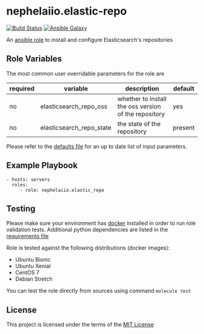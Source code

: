 # nephelaiio.elastic-repo

[![Build Status](https://github.com/nephelaiio/ansible-role-elastic-repo/workflows/.github/workflows/main.yml/badge.svg)](https://travis-ci.org/nephelaiio/ansible-role-elastic-repo)
[![Ansible Galaxy](http://img.shields.io/badge/ansible--galaxy-nephelaiio.elastic-repo-blue.svg)](https://galaxy.ansible.com/nephelaiio/elastic-repo/)

An [ansible role](https://galaxy.ansible.com/nephelaiio/elastic-repo) to install and configure Elasticsearch's repositories

## Role Variables

The most common user overridable parameters for the role are

| required | variable | description | default |
| --- | --- | --- | --- |
| no | elasticsearch_repo_oss | whether to install the oss version of the repository | yes |
| no | elasticsearch_repo_state | the state of the repository | present |

Please refer to the [defaults file](/defaults/main.yml) for an up to date list of input parameters.

## Example Playbook

```
- hosts: servers
  roles:
     - role: nephelaiio.elastic_repo
```

## Testing

Please make sure your environment has [docker](https://www.docker.com) installed in order to run role validation tests. Additional python dependencies are listed in the [requirements file](https://github.com/nephelaiio/ansible-role-requirements/blob/master/requirements.txt)

Role is tested against the following distributions (docker images):
  * Ubuntu Bionic
  * Ubuntu Xenial
  * CentOS 7
  * Debian Stretch

You can test the role directly from sources using command ` molecule test `

## License

This project is licensed under the terms of the [MIT License](/LICENSE)
